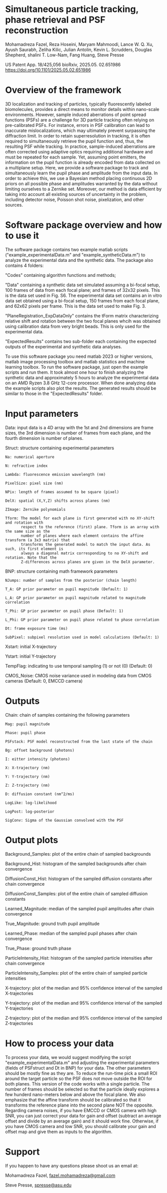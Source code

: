# Simultaneous particle tracking, phase retrieval and PSF reconstruction
Mohamadreza Fazel, Reza Hoseini, Maryam Mahmoodi, Lance W. Q. Xu, Ayush Saurabh, Zeliha Kilic,
Julian Antolin, Kevin L. Scrudders, Douglas Shepherd, shalini T. Low-Nam, Fang Huang, Steve Presse

US Patent App. 18/425,056 
bioRxiv, 2025.05. 02.651986
https://doi.org/10.1101/2025.05.02.651986

# Overview of the framework
3D localization and tracking of particles, typically fluorescently labeled biomolecules, provides a direct means to monitor details within nano-scale environments. However, sample induced aberrations of point spread functions (PSFs) are a challenge for 3D particle tracking often relying on pre-calibrated PSFs. For instance, errors in PSF calibration can lead to inaccurate mislocalizations, which may ultimately prevent surpassing the diffraction limit. In order to retain superresolution in tracking, it is often required to simultaneously retrieve the pupil function and, thus, the resulting PSF while tracking. In practice, sample-induced aberrations are often corrected using adaptive optics requiring additional hardware and must be repeated for each sample. Yet, assuming point emitters, the information on the pupil function is already encoded from data collected on a multiplane setup. Here, we provide a software package to track and simultaneously learn the pupil phase and amplitude from the input data. In order to achieve this, we use a Bayesian method placing continuous 2D priors on all possible phase and amplitudes warranted by the data without limiting ourselves to a Zernike set. Moreover, our method is data efficient by taking into account all existing sources of uncertainty in the problem, including detector noise, Poisson shot noise, pixelization, and other sources. 

# Software package overview and how to use it
The software package contains two example matlab scripts ("example_experimentalData.m" and "example_syntheticData.m") to analyze the experimental data and the synthetic data. The package also contains 4 folders: 

"Codes" containing algorithm functions and methods; 

"Data" containing a synthetic data set simulated assuming a bi-focal setup, 100 frames of data from each focal plane; and frames of 32x32 pixels. This is the data set used in Fig. S6. The experimental data set contains an in vitro data set obtained using a bi-focal setup, 150 frames from each focal plane, and 62x62 pixels per frame. This is the data set used to make Fig. 3. 

"PlaneRegistration_ExpDataOnly" contains the tForm matrix characterizing relative shift and rotation between the two focal planes whcih was obtained using calibration data from very bright beads. This is only used for the experimental data.

"ExpectedResults" contains two sub-folder each containing the expected outputs of the experimental and synthetic data analyses.

To use this software package you need matlab 2023 or higher versions, matlab image processing toolbox and matlab statistics and machine learning toolbox. To run the software package, just open the example scripts and run them. It took almost one hour to finish analyzing the synthetic data and approximately 5 hours to analyze the experimental data on an AMD Ryzen 3.8 GHz 12-core processor. When done analyzing data the example scripts also plot the results. The generated results should be similar to those in the "ExpectedResults" folder.

# Input parameters
Data: input data is a 4D array with the 1st and 2nd dimensions are frame
       sizes, the 3rd dimension is number of frames from each plane, and
       the fourth dimension is number of planes.
       
Struct: structure containing experimental parameters

    Na: numerical aperture
    
    N: refractive index
    
    Lambda: fluorescence emission wavelength (nm)
    
    PixelSize: pixel size (nm)
    
    NPix: length of frames assumed to be square (pixel)
    
    DelX: spatial (X,Y,Z) shifts across planes (nm)
    
    ZImage: Zernike polynomials
    
    Tform: The model for each plane is first generated with no XY-shift and rotation with 
           respect to the reference (first) plane. Tform is an array with the same size as the 
           number of planes where each element contains the affine transform (a 3x3 matrix) that
           transforms the generated model to match the input data. As such, its first element is 
           always a diagonal matrix corresponding to no XY-shift and rotation. Note that the 
           Z-differences across planes are given in the DelX parameter.
           
BNP: structure containing math framework parameters

    NJumps: number of samples from the posterior (chain length)
    
    T_A: GP prior parameter on pupil magnitude (Default: 1)
    
    L_A: GP prior parameter on pupil magnitude related to magnitude correlation
    
    T_Phi: GP prior parameter on pupil phase (Default: 1)
    
    L_Phi: GP prior parameter on pupil phase related to phase correlation
    
    Dt: frame exposure time (ms)
    
    SubPixel: subpixel resolution used in model calculations (Default: 1)
    
Xstart: initial X-trajectory

Ystart: initial Y-trajectory

TempFlag: indicating to use temporal sampling (1) or not (0) (Default: 0)

CMOS_Noise: CMOS noise variance used in modeling data from CMOS cameras (Default: 0, EMCCD camera)

# Outputs
Chain: chain of samples containing the following parameters

    Mag: pupil magnitude
    
    Phase: pupil phase
    
    PSFstack: PSF model reconstructed from the last state of the chain
    
    Bg: offset background (photons)
    
    I: eitter intensity (photons)
    
    X: X-trajectory (nm)
    
    Y: Y-trajectory (nm)
    
    Z: Z-trajectory (nm)
    
    D: diffusion constant (nm^2/ms)
    
    LogLike: log-likelihood
    
    LogPost: log-posterior
    
    SigConv: Sigma of the Gaussian convolved with the PSF

# Output plots
 Background_Samples: plot of the entire chain of sampled backgrounds 
 
 Background_Hist: histogram of the sampled backgrounds after chain convergence
 
 DiffusionConst_Hist: histogram of the sampled diffusion constants after chain convergence
 
 DiffusionConst_Samples: plot of the entire chain of sampled diffusion constants
 
 Learned_Magnitude: median of the sampled pupil amplitudes after chain convergence
 
 True_Magnitude: ground truth pupil amplitude
 
 Learned_Phase: median of the sampled pupil phases after chain convergence
 
 True_Phase: ground truth phase
 
 ParticleIntensity_Hist: histogram of the sampled particle intensities after chain convergence
 
 ParticleIntensity_Samples: plot of the entire chain of sampled particle intensities
 
 X-trajectory: plot of the median and 95% confidence interval of the sampled X-trajectories
 
 Y-trajectory: plot of the median and 95% confidence interval of the sampled Y-trajectories
 
 Z-trajectory: plot of the median and 95% confidence interval of the sampled Z-trajectories

# How to process your data
To process your data, we would suggest modifying the script "example_experimentalData.m" and adjusting the experimental parameters (fields of PSFstruct and Dt in BNP) for your data. The other parameters should be mostly fine as they are. To reduce the run-time pick a small ROI around the target particle so the PSF does not move outside the ROI for both planes. This version of the code works with a single particle. The number of frames should be selected so that the particle ideally explores a few hunderd nano-meters below and above the focal plane. We also emphasize that the affine transform should be calibrated so that it transforms the reference plane into the second plane NOT the opposite. Regarding camera noises, if you have EMCCD or CMOS camera with high SNR, you can just correct your data for gain and offset (subtract an average offset and divide by an average gain) and it should work fine. Otherwise, if you have CMOS camera and low SNR, you should calibrate your gain and offset map and give them as inputs to the algorithm.

# Support
If you happen to have any questions please shoot us an email at:

Mohamadreza Fazel, fazel.mohamadreza@gmail.com

Steve Presse, spresse@asu.edu
